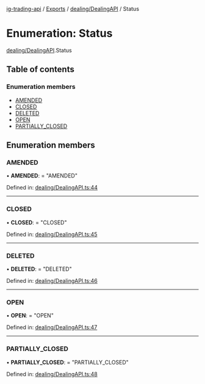 [ig-trading-api](../README.md) / [Exports](../modules.md) / [dealing/DealingAPI](../modules/dealing_dealingapi.md) / Status

# Enumeration: Status

[dealing/DealingAPI](../modules/dealing_dealingapi.md).Status

## Table of contents

### Enumeration members

- [AMENDED](dealing_dealingapi.status.md#amended)
- [CLOSED](dealing_dealingapi.status.md#closed)
- [DELETED](dealing_dealingapi.status.md#deleted)
- [OPEN](dealing_dealingapi.status.md#open)
- [PARTIALLY_CLOSED](dealing_dealingapi.status.md#partially_closed)

## Enumeration members

### AMENDED

• **AMENDED**: = "AMENDED"

Defined in: [dealing/DealingAPI.ts:44](https://github.com/bennycode/ig-trading-api/blob/aeb83dc/src/dealing/DealingAPI.ts#L44)

---

### CLOSED

• **CLOSED**: = "CLOSED"

Defined in: [dealing/DealingAPI.ts:45](https://github.com/bennycode/ig-trading-api/blob/aeb83dc/src/dealing/DealingAPI.ts#L45)

---

### DELETED

• **DELETED**: = "DELETED"

Defined in: [dealing/DealingAPI.ts:46](https://github.com/bennycode/ig-trading-api/blob/aeb83dc/src/dealing/DealingAPI.ts#L46)

---

### OPEN

• **OPEN**: = "OPEN"

Defined in: [dealing/DealingAPI.ts:47](https://github.com/bennycode/ig-trading-api/blob/aeb83dc/src/dealing/DealingAPI.ts#L47)

---

### PARTIALLY_CLOSED

• **PARTIALLY_CLOSED**: = "PARTIALLY_CLOSED"

Defined in: [dealing/DealingAPI.ts:48](https://github.com/bennycode/ig-trading-api/blob/aeb83dc/src/dealing/DealingAPI.ts#L48)
